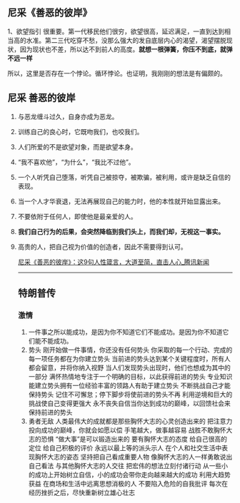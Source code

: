 ## 尼采《善恶的彼岸》

1、欲望指引 很重要。第一代移民他们很穷，欲望很高，延迟满足，一直到达到相当高的水准。第二三代吃穿不愁，没那么强大的发自底层内心的渴望，渴望摆脱现状，因为现状也不差，所以达不到前人的高度。**就想一根弹簧，你压不到底，就弹不远一样**

所以，这里是否存在一个悖论。循环悖论。也证明，我刚刚的想法是有偏颇的。

## 尼采  善恶的彼岸

1. 与恶龙缠斗过久，自身亦成为恶龙。

2. 训练自己的良心时，它既吻我们，也咬我们。

3. 人们所爱的不是欲望对象，而是欲望本身。

4. “我不喜欢他”，“为什么”，“我比不过他”。

5. 一个人听凭自己堕落，听凭自己被掠夺，被欺骗，被利用，或许是缺乏自信的表现。

6. 当一个人才华衰退，无法再展现自己的能力时，他的本性就开始显露出来。

7. 不要依附于任何人，即使他是最亲爱的人。

8. **我们自己行为的后果，会突然降临到我们头上，而我们却，无视这一事实。**

9. 高贵的人，把自己视为价值的创造者，因此不需要得到认可。
   
   [尼采《善恶的彼岸》：这9句人性箴言，大道至简，直击人心_腾讯新闻](https://news.qq.com/rain/a/20241108A09WZS00)
   
   ---
   
   ## 特朗普传
   
   ### 激情
   
   1. 一件事之所以能成功，是因为你不知道它们不能成功。是因为你不知道它们能不能成功。
   2. 势头
      刚开始做一件事情，你还没有任何势头
      你采取的每一个行动、完成的每一项任务都在为你建立势头
      当前进的势头达到某个关键程度时，所有人都会留意，并将你纳入视野
      当人们发现势头出现时，他们也想成为其中的一部分
      满怀热情地专注于一个明确的目标，以此获得前进的势头
      专业知识能建立势头拥有一位经验丰富的领路人有助于建立势头
      不断挑战自己才能保持势头
      记住不可懈怠；停下脚步将使前进的势头不再
      利用逆境和巨大的挑战使自己变得更强大
      永不丧失自信当你达到成功的巅峰，以回馈社会来保持前进的势头
   3. 勇者无敌
      人类最伟大的成就都是那些胸怀大志的心灵创造出来的
      把注意力投向成功的巅峰，你就会如愿以偿
      手笔越大，做事越容易
      战胜不敢胸怀大志的恐惧
      “做大事”是可以锻造出来的
      要有胸怀大志的态度
      给自己很高的定位
      给自己积极的评价
      永远以最上等的派头示人
      在个人和社交生活中表现胸怀大志的姿态
      坚持把自己看成重要人物
      像胸怀大志的人一样勇敢说出自己看法
      与其他胸怀大志的人交往
      把宏伟的想法立刻付诸行动
      从一些小的成功上开始树立自信，小的成功会带你走向越来越大的成功
      利用大趋势获益
      在商场和生活中远离思想消极的人
      不要陷入危险的自我批评
      每次在经历挫折之后，尽快重新树立雄心壮志
